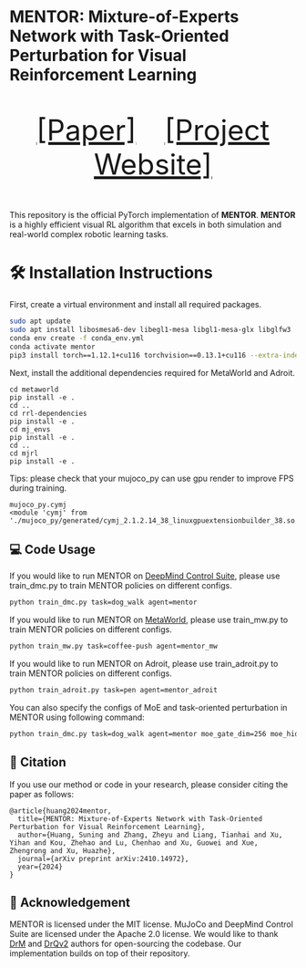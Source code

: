# **MENTOR: Mixture-of-Experts Network with Task-Oriented Perturbation for Visual Reinforcement Learning**

<p align="center" style="font-size: 50px">
   <a href="https://arxiv.org/abs/2410.14972">[Paper]</a>&emsp;<a href="https://suninghuang19.github.io/mentor_page/">[Project Website]</a>
</p>


This repository is the official PyTorch implementation of **MENTOR**. **MENTOR** is a highly efficient visual RL algorithm that excels in both simulation and real-world complex robotic learning tasks.


# 🛠️ Installation Instructions

First, create a virtual environment and install all required packages. 

```bash
sudo apt update
sudo apt install libosmesa6-dev libegl1-mesa libgl1-mesa-glx libglfw3 
conda env create -f conda_env.yml 
conda activate mentor
pip3 install torch==1.12.1+cu116 torchvision==0.13.1+cu116 --extra-index-url https://download.pytorch.org/whl/cu116
```

Next, install the additional dependencies required for MetaWorld and Adroit. 

```
cd metaworld
pip install -e .
cd ..
cd rrl-dependencies
pip install -e .
cd mj_envs
pip install -e .
cd ..
cd mjrl
pip install -e .
```

Tips: please check that your mujoco_py can use gpu render to improve FPS during training.

```
mujoco_py.cymj
<module 'cymj' from './mujoco_py/generated/cymj_2.1.2.14_38_linuxgpuextensionbuilder_38.so'>
```

## 💻 Code Usage

If you would like to run MENTOR on [DeepMind Control Suite](https://github.com/google-deepmind/dm_control), please use train_dmc.py to train MENTOR policies on different configs.

```bash
python train_dmc.py task=dog_walk agent=mentor
```

If you would like to run MENTOR on [MetaWorld](https://meta-world.github.io/), please use train_mw.py to train MENTOR policies on different configs.

```bash
python train_mw.py task=coffee-push agent=mentor_mw
```

If you would like to run MENTOR on Adroit, please use train_adroit.py to train MENTOR policies on different configs.

```bash
python train_adroit.py task=pen agent=mentor_adroit
```

You can also specify the configs of MoE and task-oriented perturbation in MENTOR using following command:

```bash
python train_dmc.py task=dog_walk agent=mentor moe_gate_dim=256 moe_hidden_dim=256 tp_set_size=16
```

## 📝 Citation

If you use our method or code in your research, please consider citing the paper as follows:

```
@article{huang2024mentor,
  title={MENTOR: Mixture-of-Experts Network with Task-Oriented Perturbation for Visual Reinforcement Learning},
  author={Huang, Suning and Zhang, Zheyu and Liang, Tianhai and Xu, Yihan and Kou, Zhehao and Lu, Chenhao and Xu, Guowei and Xue, Zhengrong and Xu, Huazhe},
  journal={arXiv preprint arXiv:2410.14972},
  year={2024}
}
```

## 🙏 Acknowledgement

MENTOR is licensed under the MIT license. MuJoCo and DeepMind Control Suite are licensed under the Apache 2.0 license. We would like to thank [DrM](https://github.com/XuGW-Kevin/DrM) and [DrQv2](https://github.com/facebookresearch/drqv2) authors for open-sourcing the codebase. Our implementation builds on top of their repository.
